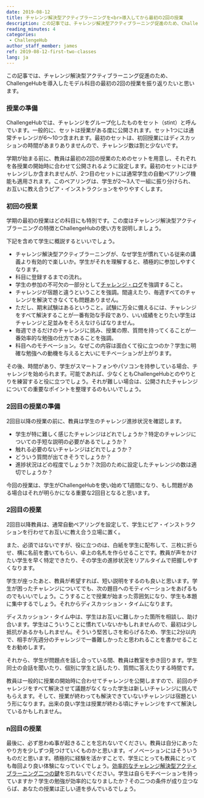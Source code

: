 ```yaml
---
date: 2019-08-12
title: チャレンジ解決型アクティブラーニングを<br>導入してから最初の2回の授業
description: この記事では、チャレンジ解決型アクティブラーニング促進のため、ChallengeHubを導入したモデル科目の最初の2回の授業を振り返りたいと思います。
reading_minutes: 4
categories:
 - ChallengeHub
author_staff_member: james
ref: 2019-08-12-first-two-classes
lang: ja
---
```

この記事では、チャレンジ解決型アクティブラーニング促進のため、ChallengeHubを導入したモデル科目の最初の2回の授業を振り返りたいと思います。

### 授業の準備

ChallengeHubでは、チャレンジをグループ化したものをセット（stint）と呼んでいます。一般的に、セットは授業がある度に公開されます。セット1つには通常チャレンジが6〜10つ含まれます。最初のセットは、初回授業にはディスカッションの時間があまりありませんので、チャレンジ数は割と少ないです。

学期が始まる前に、教員は最初の2回の授業のためのセットを用意し、それぞれを各授業の開始時に合わせて公開されるように設定します。最初のセットにはチャレンジしか含まれませんが、2つ目のセットには通常学生の自動ペアリング機能も適用されます。このペアリングは、学生が2〜3人で一組に振り分けられ、お互いに教え合うピア・インストラクションをやりやすくします。

### 初回の授業

学期の最初の授業はどの科目にも特別です。この度はチャレンジ解決型アクティブラーニングの特徴とChallengeHubの使い方を説明しましょう。

下記を含めて学生に概説するといいでしょう。

- チャレンジ解決型アクティブラーニングが、なぜ学生が慣れている従来の講義より有効的で楽しいか。学生がそれを理解すると、積極的に参加しやすくなります。
- 科目に登録するまでの流れ。
- 学生の参加の不可欠の一部分として[チャレンジ・ログ](/ja/2019/08/11/the-challenge-log/)を強調すること。
- チャレンジが宿題と違うということを強調。間違えたり、毎週すべてのチャレンジを解決できなくても問題ありません。
- ただし、期末試験はあるということ。試験に万全に備えるには、チャレンジをすべて解決することが一番有効な手段であり、いい成績をとりたい学生はチャレンジと足並みをそろえなけらばなりません。
- 毎週できるだけのチャレンジに挑み、授業の際、質問を持ってくることが一番効率的な勉強の仕方であることを強調。
- 科目へのモチベーション。なぜこの内容は面白くて役に立つのか？学生に明確な勉強への動機を与えると大いにモチベーションが上がります。

その後、時間があり、学生がスマートフォンやパソコンを持参している場合、チャレンジを始められます。可能であれば、少なくともChallengeHubとのやりとりを練習すると役に立つでしょう。それが難しい場合は、公開されたチャレンジについての重要なポイントを整理するのもいいでしょう。

### 2回目の授業の準備

2回目以降の授業の前に、教員は学生のチャレンジ進捗状況を確認します。

- 学生が特に難しく感じたチャレンジはどれでしょうか？特定のチャレンジについての手短な説明の必要があるでしょうか？
- 触れる必要のないチャレンジはどれでしょうか？
- どういう質問が出てきそうでしょうか？
- 進捗状況はどの程度でしょうか？次回のために設定したチャレンジの数は適切でしょうか？

今回の授業は、学生がChallengeHubを使い始めて1週間になり、もし問題がある場合はそれが明らかになる重要な2回目となると思います。

### 2回目の授業

2回目以降教員は、通常自動ペアリングを設定して、学生にピア・インストラクションを行わせてお互いに教え合う立場に置く。

また、必須ではないですが、役に立つのは、白紙を学生に配布して、三枚に折らせ、横に名前を書いてもらい、卓上の名札を作らせることです。教員が声をかけたい学生を早く特定できたり、その学生の進捗状況をリアルタイムで把握しやすくなります。

学生が座ったあと、教員が希望すれば、短い説明をするのも良いと思います。学生が困ったチャレンジについてでも、次の題目へのモティベーションをあげるものでもいいでしょう。こうすることで授業が始まった雰囲気になり、学生も本題に集中するでしょう。それからディスカッション・タイムになります。

ディスカッション・タイム中は、学生はお互いに難しかった箇所を相談し、助け合います。学生はこういうことに慣れていないかもしれませんので、最初は少し抵抗があるかもしれません。そういう堅苦しさを和らげるため、学生に2分以内で、相手が先週分のチャレンジで一番難しかったと思われることを書かせることをお勧めします。

それから、学生が問題点を話し合っている間、教員は教室を歩き回ります。学生同士の会話を聞いたり、個別に学生と話したり、質問に答えたりする時間です。

教員は一般的に授業の開始時に合わせてチャレンジを公開しますので、前回のチャレンジをすべて解決させて議題がなくなった学生は新しいチャレンジに挑んでもらえます。そして、授業が終わっても解決できていないチャレンジは宿題という形になります。出来の良い学生は授業が終わる頃にチャレンジをすべて解決しているかもしれません。

### n回目の授業

最後に、必ず思わぬ事が起きることを忘れないでください。教員は自分にあったやり方を少しずつ見つけていくものかと思います。イノベーションにはそういうものだと思います。積極的に経験を活かすことで、学生にとっても教員にとっても毎回より良い体験になっていくでしょう。[効率的なチャレンジ解決型アクティブラーニング二つの鍵](/ja/2019/08/10/two-key-elements-for-effective-cbal/)を忘れないでください。学生は自らモチベーションを持っていますか？学生の勉強が効率的になりましたか？その二つの条件が成り立つならば、あなたの授業は正しい道を歩んでいるでしょう。
